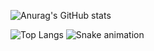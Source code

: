 ![Anurag's GitHub stats](https://github-readme-stats.vercel.app/api?username=cryingtoilet&theme=react&show_icons=true)

![Top Langs](https://github-readme-stats.vercel.app/api/top-langs/?username=anuraghazra&layout=compact&theme=react) ![Snake animation](https://github.com/thepiyushmalhotra/thepiyushmalhotra/blob/output/github-contribution-grid-snake.svg)
